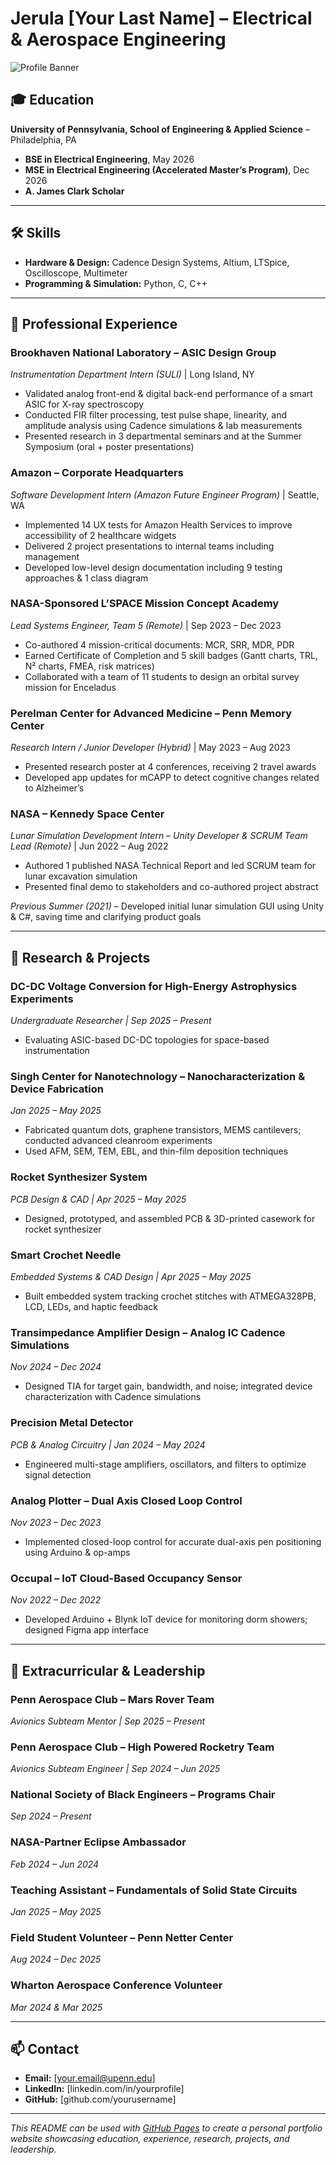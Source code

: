 # Jerula [Your Last Name] – Electrical & Aerospace Engineering

![Profile Banner](link-to-image-if-any)

## 🎓 Education
**University of Pennsylvania, School of Engineering & Applied Science** – Philadelphia, PA  
- **BSE in Electrical Engineering**, May 2026  
- **MSE in Electrical Engineering (Accelerated Master’s Program)**, Dec 2026  
- **A. James Clark Scholar**

---

## 🛠️ Skills
- **Hardware & Design:** Cadence Design Systems, Altium, LTSpice, Oscilloscope, Multimeter  
- **Programming & Simulation:** Python, C, C++  

---

## 💼 Professional Experience

### **Brookhaven National Laboratory – ASIC Design Group**  
*Instrumentation Department Intern (SULI)* | Long Island, NY  
- Validated analog front-end & digital back-end performance of a smart ASIC for X-ray spectroscopy  
- Conducted FIR filter processing, test pulse shape, linearity, and amplitude analysis using Cadence simulations & lab measurements  
- Presented research in 3 departmental seminars and at the Summer Symposium (oral + poster presentations)

### **Amazon – Corporate Headquarters**  
*Software Development Intern (Amazon Future Engineer Program)* | Seattle, WA  
- Implemented 14 UX tests for Amazon Health Services to improve accessibility of 2 healthcare widgets  
- Delivered 2 project presentations to internal teams including management  
- Developed low-level design documentation including 9 testing approaches & 1 class diagram

### **NASA-Sponsored L’SPACE Mission Concept Academy**  
*Lead Systems Engineer, Team 5 (Remote)* | Sep 2023 – Dec 2023  
- Co-authored 4 mission-critical documents: MCR, SRR, MDR, PDR  
- Earned Certificate of Completion and 5 skill badges (Gantt charts, TRL, N² charts, FMEA, risk matrices)  
- Collaborated with a team of 11 students to design an orbital survey mission for Enceladus  

### **Perelman Center for Advanced Medicine – Penn Memory Center**  
*Research Intern / Junior Developer (Hybrid)* | May 2023 – Aug 2023  
- Presented research poster at 4 conferences, receiving 2 travel awards  
- Developed app updates for mCAPP to detect cognitive changes related to Alzheimer’s

### **NASA – Kennedy Space Center**  
*Lunar Simulation Development Intern – Unity Developer & SCRUM Team Lead (Remote)* | Jun 2022 – Aug 2022  
- Authored 1 published NASA Technical Report and led SCRUM team for lunar excavation simulation  
- Presented final demo to stakeholders and co-authored project abstract

*Previous Summer (2021)* – Developed initial lunar simulation GUI using Unity & C#, saving time and clarifying product goals  

---

## 🔬 Research & Projects

### **DC-DC Voltage Conversion for High-Energy Astrophysics Experiments**  
*Undergraduate Researcher | Sep 2025 – Present*  
- Evaluating ASIC-based DC-DC topologies for space-based instrumentation  

### **Singh Center for Nanotechnology – Nanocharacterization & Device Fabrication**  
*Jan 2025 – May 2025*  
- Fabricated quantum dots, graphene transistors, MEMS cantilevers; conducted advanced cleanroom experiments  
- Used AFM, SEM, TEM, EBL, and thin-film deposition techniques  

### **Rocket Synthesizer System**  
*PCB Design & CAD | Apr 2025 – May 2025*  
- Designed, prototyped, and assembled PCB & 3D-printed casework for rocket synthesizer  

### **Smart Crochet Needle**  
*Embedded Systems & CAD Design | Apr 2025 – May 2025*  
- Built embedded system tracking crochet stitches with ATMEGA328PB, LCD, LEDs, and haptic feedback  

### **Transimpedance Amplifier Design – Analog IC Cadence Simulations**  
*Nov 2024 – Dec 2024*  
- Designed TIA for target gain, bandwidth, and noise; integrated device characterization with Cadence simulations  

### **Precision Metal Detector**  
*PCB & Analog Circuitry | Jan 2024 – May 2024*  
- Engineered multi-stage amplifiers, oscillators, and filters to optimize signal detection  

### **Analog Plotter – Dual Axis Closed Loop Control**  
*Nov 2023 – Dec 2023*  
- Implemented closed-loop control for accurate dual-axis pen positioning using Arduino & op-amps  

### **Occupal – IoT Cloud-Based Occupancy Sensor**  
*Nov 2022 – Dec 2022*  
- Developed Arduino + Blynk IoT device for monitoring dorm showers; designed Figma app interface  

---

## 🚀 Extracurricular & Leadership

### **Penn Aerospace Club – Mars Rover Team**  
*Avionics Subteam Mentor | Sep 2025 – Present*  

### **Penn Aerospace Club – High Powered Rocketry Team**  
*Avionics Subteam Engineer | Sep 2024 – Jun 2025*  

### **National Society of Black Engineers – Programs Chair**  
*Sep 2024 – Present*  

### **NASA-Partner Eclipse Ambassador**  
*Feb 2024 – Jun 2024*  

### **Teaching Assistant – Fundamentals of Solid State Circuits**  
*Jan 2025 – May 2025*  

### **Field Student Volunteer – Penn Netter Center**  
*Aug 2024 – Dec 2025*  

### **Wharton Aerospace Conference Volunteer**  
*Mar 2024 & Mar 2025*  

---

## 📫 Contact
- **Email:** [your.email@upenn.edu]  
- **LinkedIn:** [linkedin.com/in/yourprofile]  
- **GitHub:** [github.com/yourusername]  

---

*This README can be used with [GitHub Pages](https://pages.github.com/) to create a personal portfolio website showcasing education, experience, research, projects, and leadership.*
